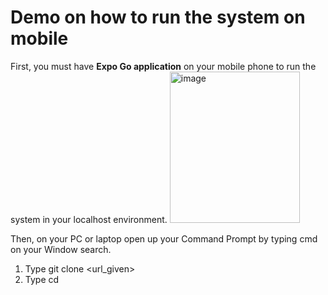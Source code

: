 # Demo on how to run the system on mobile

First, you must have **Expo Go application** on your mobile phone to run the system in your localhost environment.
<img width="208" height="242" alt="image" src="https://github.com/user-attachments/assets/d3b6a8f7-bfdf-41a0-8f3a-8b9e2930f3e1" />

Then, on your PC or laptop open up your Command Prompt by typing cmd on your Window search.

1. Type git clone <url_given>
2. Type cd 

